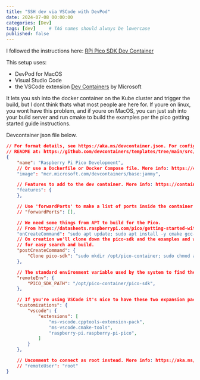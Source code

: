 ```yaml
---
title: "SSH dev via VSCode with DevPod"
date: 2024-07-08 00:00:00
categories: [Dev]
tags: [dev]     # TAG names should always be lowercase
published: false
---
```


I followed the instructions here: [RPi Pico SDK Dev Container](https://github.com/dodancs/pico-sdk-dev-container)

This setup uses:
* DevPod for MacOS
* Visual Studio Code
* the VSCode extension [Dev Containers](https://marketplace.visualstudio.com/items?itemName=ms-vscode-remote.remote-containers) by Microsoft

It lets you ssh into the docker container on the Kube cluster and trigger the build, but I dont think thats what most people are here for. If youre on linux, you wont have this problem, and if youre on MacOS, you can just ssh into your build server and run cmake to build the examples per the pico getting started guide instructions.



Devcontainer json file below.
```json
// For format details, see https://aka.ms/devcontainer.json. For config options, see the
// README at: https://github.com/devcontainers/templates/tree/main/src/ubuntu
{
	"name": "Raspberry Pi Pico Development",
	// Or use a Dockerfile or Docker Compose file. More info: https://containers.dev/guide/dockerfile
	"image": "mcr.microsoft.com/devcontainers/base:jammy",

	// Features to add to the dev container. More info: https://containers.dev/features.
	"features": {
	},

	// Use 'forwardPorts' to make a list of ports inside the container available locally.
	// "forwardPorts": [],

	// We need some things from APT to build for the Pico.
	// From https://datasheets.raspberrypi.com/pico/getting-started-with-pico.pdf - Chapter 2: The SDK
	"onCreateCommand": "sudo apt update; sudo apt install -y cmake gcc-arm-none-eabi libnewlib-arm-none-eabi build-essential libstdc++-arm-none-eabi-newlib",
	// On creation we'll clone down the pico-sdk and the examples and we'll place them into your workspace
	// for easy search and build.
	"postCreateCommand": {
		"Clone pico-sdk": "sudo mkdir /opt/pico-container; sudo chmod a+w /opt/pico-container; git clone https://github.com/raspberrypi/pico-sdk.git /opt/pico-container/pico-sdk; cd /opt/pico-container/pico-sdk; git submodule update --init",
	},

	// The standard environment variable used by the system to find the Pico SDK.
	"remoteEnv": {
		"PICO_SDK_PATH": "/opt/pico-container/pico-sdk",
	},

	// If you're using VSCode it's nice to have these two expansion packs
	"customizations": {
		"vscode": {
			"extensions": [
				"ms-vscode.cpptools-extension-pack",
				"ms-vscode.cmake-tools",
				"raspberry-pi.raspberry-pi-pico",
			]
		}
	},

	// Uncomment to connect as root instead. More info: https://aka.ms/dev-containers-non-root.
	// "remoteUser": "root"
}

```
